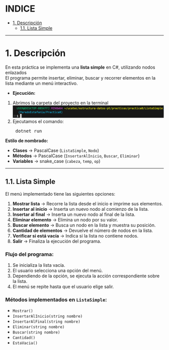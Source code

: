 # **INDICE**

* [1. Descripción](#1-descripción)
  * [1.1. Lista Simple](#11-lista-simple)

---

# 1. Descripción

En esta práctica se implementa una **lista simple** en C#, utilizando nodos enlazados  
El programa permite insertar, eliminar, buscar y recorrer elementos en la lista mediante un menú interactivo.

* **Ejecución:**

1. Abrimos la carpeta del proyecto en la terminal  
   ![Ruta](Carrr.png)
2. Ejecutamos el comando:
    <pre>
    dotnet run</pre>

**Estilo de nombrado:**
- **Clases** → PascalCase (`ListaSimple`, `Nodo`)
- **Métodos** → PascalCase (`InsertarAlInicio`, `Buscar`, `Eliminar`)
- **Variables** → snake_case (`cabeza`, `temp`, `op`)

---

## 1.1. Lista Simple

El menú implementado tiene las siguientes opciones:

1. **Mostrar lista** → Recorre la lista desde el inicio e imprime sus elementos.  
2. **Insertar al inicio** → Inserta un nuevo nodo al comienzo de la lista.  
3. **Insertar al final** → Inserta un nuevo nodo al final de la lista.  
4. **Eliminar elemento** → Elimina un nodo por su valor.  
5. **Buscar elemento** → Busca un nodo en la lista y muestra su posición.  
6. **Cantidad de elementos** → Devuelve el número de nodos en la lista.  
7. **Verificar si está vacía** → Indica si la lista no contiene nodos.  
0. **Salir** → Finaliza la ejecución del programa.  

### **Flujo del programa:**
1. Se inicializa la lista vacía.  
2. El usuario selecciona una opción del menú.  
3. Dependiendo de la opción, se ejecuta la acción correspondiente sobre la lista.  
4. El menú se repite hasta que el usuario elige salir.  

### **Métodos implementados en `ListaSimple`:**
- `Mostrar()`  
- `InsertarAlInicio(string nombre)`  
- `InsertarAlFinal(string nombre)`  
- `Eliminar(string nombre)`  
- `Buscar(string nombre)`  
- `Cantidad()`  
- `EstaVacia()`  


